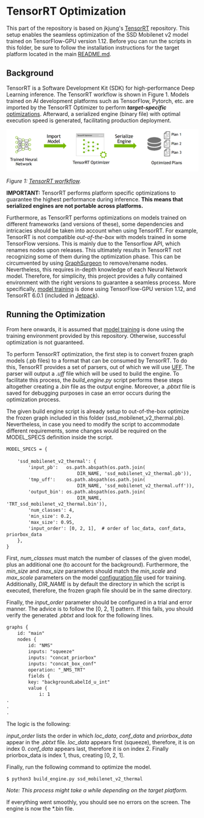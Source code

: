 TensorRT Optimization
====================================



This part of the repository is based on jkjung's [TensorRT](https://github.com/jkjung-avt/tensorrt_demos) repository. This setup enables the seamless optimization of the SSD Mobilenet v2 model trained on TensorFlow-GPU version 1.12. Before you can run the scripts in this folder, be sure to follow the installation instructions for the target platform located in the main [README.md](../).



## Background

TensorRT is a Software Development Kit (SDK) for high-performance Deep Learning inference. The TensorRT workflow is shown in Figure 1. Models trained on AI development platforms such as TensorFlow, Pytorch, etc. are imported by the TensorRT Optimizer to perform ***target-specific*** [optimizations](http://on-demand.gputechconf.com/gtcdc/2017/presentation/dc7172-shashank-prasanna-deep-learning-deployment-with-nvidia-tensorrt.pdf). Afterward, a serialized engine (binary file) with optimal execution speed is generated, facilitating production deployment.



![TensorRT_workflow](docs/tensor_rt_workflow.jpeg)

*Figure 1: [TensorRT worfkflow](https://docs.nvidia.com/deeplearning/sdk/tensorrt-developer-guide/index.html).*

**IMPORTANT:** TensorRT performs platform specific optimizations to guarantee the highest performance during inference. **This means that serialized engines are not portable across platforms.** 

Furthermore, as TensorRT performs optimizations on models trained on different frameworks (and versions of these), some dependencies and intricacies should be taken into account when using TensorRT. For example, TensorRT is not compatible *out-of-the-box* with models trained in some TensorFlow versions. This is mainly due to the Tensorflow API, which renames nodes upon releases. This ultimately results in TensorRT not recognizing some of them during the optimization phase. This can be circumvented by using [GraphSurgeon](https://docs.nvidia.com/deeplearning/sdk/tensorrt-api/python_api/graphsurgeon/graphsurgeon.html) to remove/rename nodes. Nevertheless, this requires in-depth knowledge of each Neural Network model. Therefore, for simplicity, this project provides a fully contained environment with the right versions to guarantee a seamless process. More specifically, [model training](../tensorflow_training/) is done using TensorFlow-GPU version 1.12, and TensorRT 6.0.1 (included in [Jetpack](https://developer.nvidia.com/embedded/jetpack)).



##  Running the Optimization

From here onwards, it is assumed that [model training](../tensorflow_training) is done using the training environment provided by this repository. Otherwise, successful optimization is not guaranteed.

To perform TensorRT optimization, the first step is to convert frozen graph models (.pb files) to a format that can be consumed by TensorRT. To do this, TensorRT provides a set of parsers, out of which we will use [UFF](https://docs.nvidia.com/deeplearning/sdk/tensorrt-api/python_api/uff/uff.html). The parser will output a *.uff* file which will be used to build the engine. To facilitate this process, the *build_engine.py* script performs these steps altogether creating a *.bin* file as the output engine. Moreover, a *.pbtxt* file is saved for debugging purposes in case an error occurs during the optimization process.

The given build engine script is already setup to out-of-the-box optimize the frozen graph included in this folder (ssd_mobilenet_v2_thermal.pb). Nevertheless, in case you need to modify the script to accommodate different requirements, some changes would be required on the MODEL_SPECS definition inside the script.

```
MODEL_SPECS = {

    'ssd_mobilenet_v2_thermal': {
        'input_pb':   os.path.abspath(os.path.join(
                          DIR_NAME, 'ssd_mobilenet_v2_thermal.pb')),
        'tmp_uff':    os.path.abspath(os.path.join(
                          DIR_NAME, 'ssd_mobilenet_v2_thermal.uff')),
        'output_bin': os.path.abspath(os.path.join(
                          DIR_NAME, 'TRT_ssd_mobilenet_v2_thermal.bin')),
        'num_classes': 4,
        'min_size': 0.2,
        'max_size': 0.95,
        'input_order': [0, 2, 1],  # order of loc_data, conf_data, priorbox_data
    },
}
```

First,  *num_classes* must match the number of classes of the given model, plus an additional one (to account for the background). Furthermore, the *min_size* and *max_size* parameters should match the *min_scale* and *max_scale* parameters on the model [configuration file](../tensorflow_training/README.md) used for training. Additionally, *DIR_NAME* is by default the directory in which the script is executed, therefore, the frozen graph file should be in the same directory. 

Finally, the *input_order* parameter should be configured in a trial and error manner. The advice is to follow the [0, 2, 1] pattern. If this fails, you should verify the generated *.pbtxt* and look for the following lines. 

```
graphs {
	id: "main"
	nodes {
		id: "NMS"
		inputs: "squeeze"
		inputs: "concat_priorbox"
		inputs: "concat_box_conf"
		operation: "_NMS_TRT"
		fields {
		key: "backgroundLabelId_u_int"
		value {
			i: 1
.
.
.
```

The logic is the following: 

*input_order* lists the order in which *loc_data*, *conf_data* and *priorbox_data* appear in the *.pbtxt* file. *loc_data* appears first (squeeze), therefore, it is on index 0. *conf_data* appears last, therefore it is on index 2. Finally priorbox_data is index 1, thus, creating [0, 2, 1].



Finally, run the following command to optimize the model.

```
$ python3 build_engine.py ssd_mobilenet_v2_thermal
```

*Note: This process might take a while depending on the target platform.*

If everything went smoothly, you should see no errors on the screen. The engine is now the *.bin file.